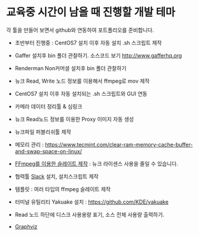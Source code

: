 # 교육중 시간이 남을 때 진행할 개발 테마

각 툴을 만들어 보면서 github와 연동하여 포트폴리오를 준비합니다.
- 초반부터 진행중 : CentOS7 설치 이후 자동 설치 .sh 스크립트 제작

- Gaffer 설치후 bin 폴더 관찰하기. 소스코드 보기 http://www.gafferhq.org
- Renderman Non커머셜 설치후 bin 폴더 관찰하기
- 뉴크 Read, Write 노드 정보를 이용해서 ffmpeg로 mov 제작
- CentOS7 설치 이후 자동 설치되는 .sh 스크립트와 GUI 연동
- 카메라 데이터 정리툴 & 심링크
- 뉴크 Read노드 정보를 이용한 Proxy 이미지 자동 생성
- 뉴크파일 퍼블리쉬툴 제작
- 메모리 관리 : https://www.tecmint.com/clear-ram-memory-cache-buffer-and-swap-space-on-linux/
- [FFmpeg를 이용한 슬레이트 제작](slate_ffmpeg.md) : 뉴크 라이센스 사용을 줄일 수 있습니다.
- 협력툴 [Slack](docs/slack.md) 설치, 설치스크립트 제작
- 템플릿 : 여러 타입의 ffmpeg 슬레이트 제작
- 터미널 유틸리티 Yakuake 설치 : https://github.com/KDE/yakuake
- Read 노드 하단에 디스크 사용용량 표기, 소스 전체 사용량 출력하기.
- [Graphviz](graphviz.md)